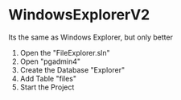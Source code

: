 # WindowsExplorerV2
Its the same as Windows Explorer, but only better

1. Open the "FileExplorer.sln"
2. Open "pgadmin4"
3. Create the Database "Explorer"
4. Add Table "files"
5. Start the Project
